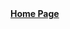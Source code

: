 <td><a color="black" href="https://danish0311.github.io/Website/"><strong>Home Page</strong></a></td>
